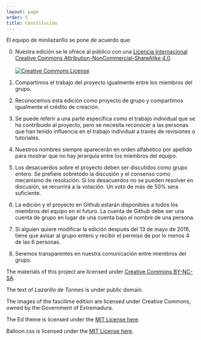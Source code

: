 ```yaml
---
layout: page
order: 5
title: Constitución
---
```


El equipo de minilazarillo se pone de acuerdo que:

0. Nuestra edición se le ofrece al público con una <a rel="license" href="http://creativecommons.org/licenses/by-nc-sa/4.0/">Licencia Internacional Creative Commons Attribution-NonCommercial-ShareAlike 4.0</a>.<br><br><a rel="license" href="http://creativecommons.org/licenses/by-nc-sa/4.0/"><img alt="Creative Commons License" style="border-width:0" src="https://i.creativecommons.org/l/by-nc-sa/4.0/80x15.png" /></a>

1. Compartimos el trabajo del proyecto igualmente entre los miembros del grupo.
2. Reconocemos esta edición como proyecto de grupo y compartimos igualmente el crédito de creación.
3. Se puede referir a una parte específica como el trabajo individual que se ha contribuido al proyecto, pero se necesita reconocer a las personas que han tenido influencia en el trabajo individual a través de revisiones o tutoriales.
4. Nuestros nombres siempre aparecerán en orden alfabético por apellido para mostrar que no hay jerarquía entre los miembros del equipo.
5. Los desacuerdos sobre el proyecto deben ser discutidos como grupo entero. Se prefiere sobretodo la discusión y el consenso como mecanismo de resolución. Si los desacuerdos no se pueden resolver en discusión, se recurrirá a la votación. Un voto de más de 50% sera suficiente.
6. La edición y el proyecto en Github estarán disponibles a todos los miembros del equipo en el futuro. La cuenta de Github debe ser una cuenta de grupo en lugar de una cuenta bajo el nombre de una persona.
7. Si alguien quiere modificar la edición después del 13 de mayo de 2016, tiene que avisar al grupo entero y recibir el permiso de por lo menos 4 de las 6 personas.
8. Seremos transparentes en nuestra comunicación entre miembros del grupo.

The materials of this project are licensed under [Creative Commons BY-NC-SA](https://creativecommons.org/licenses/by-nc-sa/4.0/).

The text of *Lazarillo de Tormes* is under public domain.

The images of the fascilime edition are licensed under Creative Commons, owned by the Government of Extremadura.

The Ed theme is licensed under the [MIT License here](https://github.com/elotroalex/ed/blob/master/LICENSE.md).

Balloon.css is licensed under the [MIT License here](https://github.com/kazzkiq/balloon.css/blob/master/LICENSE).
